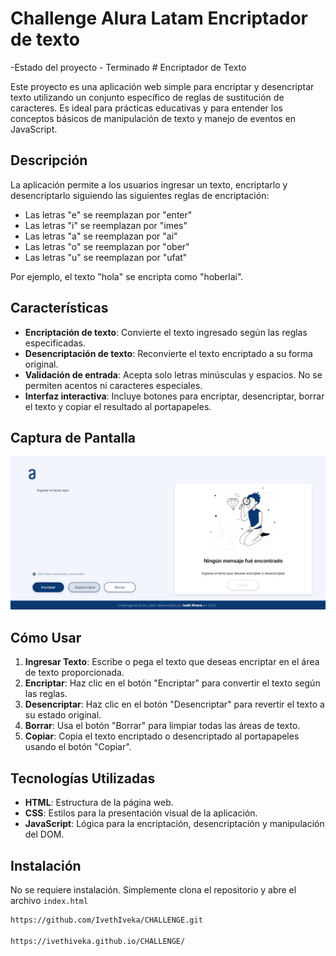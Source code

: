 <h1>Challenge Alura Latam Encriptador de texto</h1>
-Estado del proyecto - Terminado
# Encriptador de Texto

Este proyecto es una aplicación web simple para encriptar y desencriptar texto utilizando un conjunto específico de reglas de sustitución de caracteres. Es ideal para prácticas educativas y para entender los conceptos básicos de manipulación de texto y manejo de eventos en JavaScript.

## Descripción

La aplicación permite a los usuarios ingresar un texto, encriptarlo y desencriptarlo siguiendo las siguientes reglas de encriptación:

- Las letras "e" se reemplazan por "enter"
- Las letras "i" se reemplazan por "imes"
- Las letras "a" se reemplazan por "ai"
- Las letras "o" se reemplazan por "ober"
- Las letras "u" se reemplazan por "ufat"

Por ejemplo, el texto "hola" se encripta como "hoberlai".

## Características

- **Encriptación de texto**: Convierte el texto ingresado según las reglas especificadas.
- **Desencriptación de texto**: Reconvierte el texto encriptado a su forma original.
- **Validación de entrada**: Acepta solo letras minúsculas y espacios. No se permiten acentos ni caracteres especiales.
- **Interfaz interactiva**: Incluye botones para encriptar, desencriptar, borrar el texto y copiar el resultado al portapapeles.

## Captura de Pantalla

![Descripción de la imagen](assets/Captura%20de%20pantalla%20CHALLENGE.jpg)

## Cómo Usar

1. **Ingresar Texto**: Escribe o pega el texto que deseas encriptar en el área de texto proporcionada.
2. **Encriptar**: Haz clic en el botón "Encriptar" para convertir el texto según las reglas.
3. **Desencriptar**: Haz clic en el botón "Desencriptar" para revertir el texto a su estado original.
4. **Borrar**: Usa el botón "Borrar" para limpiar todas las áreas de texto.
5. **Copiar**: Copia el texto encriptado o desencriptado al portapapeles usando el botón "Copiar".

## Tecnologías Utilizadas

- **HTML**: Estructura de la página web.
- **CSS**: Estilos para la presentación visual de la aplicación.
- **JavaScript**: Lógica para la encriptación, desencriptación y manipulación del DOM.

## Instalación

No se requiere instalación. Simplemente clona el repositorio y abre el archivo `index.html`
```bash
https://github.com/IvethIveka/CHALLENGE.git

https://ivethiveka.github.io/CHALLENGE/



